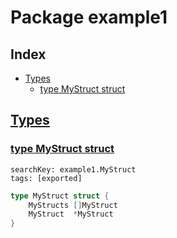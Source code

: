 # Package example1

## Index

* [Types](#type)
    * [type MyStruct struct](#MyStruct)


## <a id="type" href="#type">Types</a>

### <a id="MyStruct" href="#MyStruct">type MyStruct struct</a>

```
searchKey: example1.MyStruct
tags: [exported]
```

```Go
type MyStruct struct {
	MyStructs []MyStruct
	MyStruct  *MyStruct
}
```

